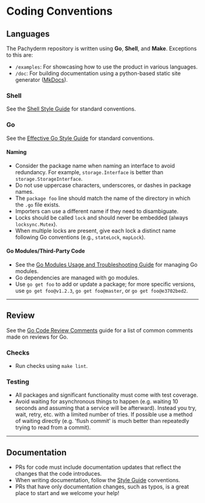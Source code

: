 # Coding Conventions

## Languages 

The Pachyderm repository is written using **Go**, **Shell**, and **Make**. Exceptions to this are:

- `/examples`: For showcasing how to use the product in various languages.
- `/doc`: For building documentation using a python-based static site generator ([MkDocs](https://www.mkdocs.org/)).


### Shell

See the [Shell Style Guide](https://google.github.io/styleguide/shellguide.html) for standard conventions. 

### Go

See the [Effective Go Style Guide](https://go.dev/doc/effective_go) for standard conventions.

#### Naming 

- Consider the package name when naming an interface to avoid redundancy. For example, `storage.Interface` is better than `storage.StorageInterface`.
- Do not use uppercase characters, underscores, or dashes in package names.
- The `package foo` line should match the name of the directory in which the `.go` file exists.
- Importers can use a different name if they need to disambiguate.
- Locks should be called `lock` and should never be embedded (always `locksync.Mutex`).
- When multiple locks are present, give each lock a distinct name following Go conventions (e.g., `stateLock`, `mapLock`).


#### Go Modules/Third-Party Code

- See the [Go Modules Usage and Troubleshooting Guide](https://github.com/golang/go/wiki/Modules#how-to-install-and-activate-module-support) for managing Go modules.
- Go dependencies are managed with go modules.
- Use `go get foo` to add or update a package; for more specific versions, use  `go get foo@v1.2.3`, `go get foo@master`, or `go get foo@e3702bed2`.

---

## Review

See the [Go Code Review Comments](https://github.com/golang/go/wiki/CodeReviewComments) guide for a list of common comments made on reviews for Go. 


### Checks 

- Run checks using `make lint`. 

### Testing 

- All packages and significant functionality must come with test coverage.
- Avoid waiting for asynchronous things to happen (e.g. waiting 10 seconds and assuming that a service will be afterward). Instead you try, wait, retry, etc. with a limited number of tries. If possible use a method of waiting directly (e.g. 'flush commit' is much better than repeatedly trying to read from a commit).

---

## Documentation

- PRs for code must include documentation updates that reflect the changes that the code introduces.
- When writing documentation, follow the [Style Guide](docs-style-guide.md) conventions.
- PRs that have only documentation changes, such as typos, is a great place to start and we welcome your help!
